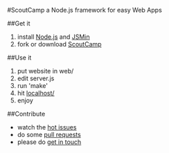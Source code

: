#ScoutCamp
a Node.js framework for easy Web Apps

##Get it
1. install [Node.js](http://nodejs.org) and [JSMin](http://www.crockford.com/javascript/jsmin.html)
2. fork or download [ScoutCamp](https://github.com/espadrine/ScoutCamp)

##Use it
1. put website in web/
2. edit server.js
3. run 'make'
4. hit [localhost/](http://localhost/)
5. enjoy

##Contribute
- watch the [hot issues](https://github.com/espadrine/ScoutCamp/issues)
- do some [pull requests](http://help.github.com/send-pull-requests/)
- please do [get in touch](https://github.com/inbox/new/espadrine)
